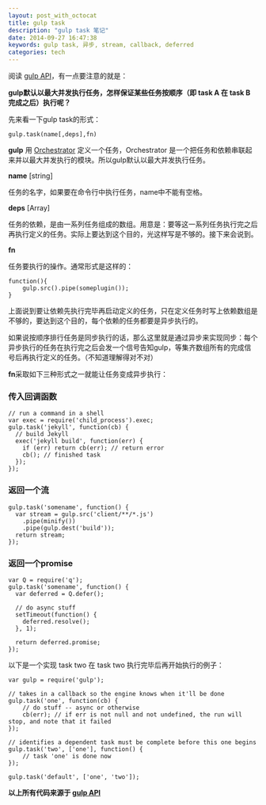 ```yaml
---
layout: post_with_octocat
title: gulp task
description: "gulp task 笔记"
date: 2014-09-27 16:47:38
keywords: gulp task, 异步, stream, callback, deferred
categories: tech
---
```


阅读 [gulp API](https://github.com/gulpjs/gulp/blob/master/docs/API.md)，有一点要注意的就是：

**gulp默认以最大并发执行任务，怎样保证某些任务按顺序（即 task A 在 task B 完成之后）执行呢？**

先来看一下gulp task的形式：

	gulp.task(name[,deps],fn)

**gulp** 用 [Orchestrator](https://github.com/orchestrator/orchestrator) 定义一个任务，Orchestrator 是一个把任务和依赖串联起来并以最大并发执行的模块。所以gulp默认以最大并发执行任务。

**name** [string]

任务的名字，如果要在命令行中执行任务，name中不能有空格。

**deps** [Array]

任务的依赖，是由一系列任务组成的数组。用意是：要等这一系列任务执行完之后再执行定义的任务。实际上要达到这个目的，光这样写是不够的。接下来会说到。

**fn**

任务要执行的操作。通常形式是这样的：
	
	function(){
		gulp.src().pipe(someplugin());
	}

上面说到要让依赖先执行完毕再启动定义的任务，只在定义任务时写上依赖数组是不够的，要达到这个目的，每个依赖的任务都要是异步执行的。

如果说按顺序排行任务是同步执行的话，那么这里就是通过异步来实现同步：每个异步执行的任务在执行完之后会发一个信号告知gulp，等集齐数组所有的完成信号后再执行定义的任务。（不知道理解得对不对）

**fn**采取如下三种形式之一就能让任务变成异步执行：

### 传入回调函数

	// run a command in a shell
	var exec = require('child_process').exec;
	gulp.task('jekyll', function(cb) {
	  // build Jekyll
	  exec('jekyll build', function(err) {
	    if (err) return cb(err); // return error
	    cb(); // finished task
	  });
	});

### 返回一个流

	gulp.task('somename', function() {
	  var stream = gulp.src('client/**/*.js')
	    .pipe(minify())
	    .pipe(gulp.dest('build'));
	  return stream;
	});

### 返回一个promise

	var Q = require('q');
	gulp.task('somename', function() {
	  var deferred = Q.defer();

	  // do async stuff
	  setTimeout(function() {
	    deferred.resolve();
	  }, 1);

	  return deferred.promise;
	});

以下是一个实现 task two 在 task two 执行完毕后再开始执行的例子：

	var gulp = require('gulp');

	// takes in a callback so the engine knows when it'll be done
	gulp.task('one', function(cb) {
	    // do stuff -- async or otherwise
	    cb(err); // if err is not null and not undefined, the run will stop, and note that it failed
	});

	// identifies a dependent task must be complete before this one begins
	gulp.task('two', ['one'], function() {
	    // task 'one' is done now
	});

	gulp.task('default', ['one', 'two']);

**以上所有代码来源于 [gulp API](https://github.com/gulpjs/gulp/blob/master/docs/API.md)**